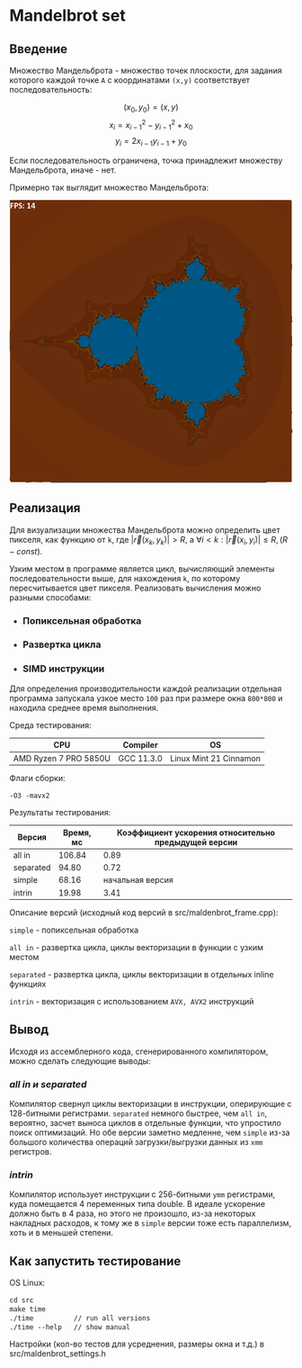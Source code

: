 # Mandelbrot set

## Введение

Множество Мандельброта - множество точек плоскости, для задания которого каждой точке `A` с координатами `(x,y)` соответствует последовательность:

$$(x_0, y_0) = (x, y)               $$
$$ x_i = x_{i-1}^2 - y_{i-1}^2 + x_0$$
$$ y_i = 2x_{i-1} y_{i-1} + y_0     $$

Если последовательность ограничена, точка принадлежит множеству Мандельброта, иначе - нет.

Примерно так выглядит множество Мандельброта:

![Maldenbrot set](maldenbrot.png "Maldenbrot set")

## Реализация

Для визуализации множества Мандельброта можно определить цвет пикселя, как функцию от `k`, где $|\vec{r}(x_k, y_k)| > R$, а $\forall i < k: |\vec{r}(x_i, y_i)|\leq R, (R - const)$.

Узким местом в программе является цикл, вычисляющий элементы последовательности выше, для нахождения `k`, по которому пересчитывается цвет пикселя. Реализовать вычисления можно разными способами:

* ### Попиксельная обработка
* ### Развертка цикла
* ### SIMD инструкции

Для определения производительности каждой реализации отдельная программа запускала узкое место `100` раз  при размере окна `800*800` и находила среднее время выполнения.

Среда тестирования:

| CPU                   | Compiler   | OS                     |
|-----------------------|------------|------------------------|
| AMD Ryzen 7 PRO 5850U | GCC 11.3.0 | Linux Mint 21 Cinnamon |

Флаги сборки:
```
-O3 -mavx2
```

Результаты тестирования:

| Версия    | Время, мс | Коэффициент ускорения относительно предыдущей версии |
|-----------|-----------|------------------------------------------------------|
| all in    | 106.84    | 0.89                                                 |
| separated |  94.80    | 0.72                                                 |
| simple    |  68.16    | начальная версия                                     |
| intrin    |  19.98    | 3.41                                                 |

Описание версий (исходный код версий в src/maldenbrot_frame.cpp):

`simple` - попиксельная обработка

`all in` - развертка цикла, циклы векторизации в функции с узким местом

`separated` - развертка цикла, циклы векторизации в отдельных inline функциях

`intrin` - векторизация с использованием `AVX, AVX2` инструкций

## Вывод

Исходя из ассемблерного кода, сгенерированного компилятором, можно сделать следующие выводы:

### ***all in и separated***

Компилятор свернул циклы векторизации в инструкции, оперирующие с 128-битными регистрами. `separated` немного быстрее, чем `all in`, вероятно, засчет выноса циклов в отдельные функции, что упростило поиск оптимизаций. Но обе версии заметно медленне, чем `simple` из-за большого количества операций загрузки/выгрузки данных из `xmm` регистров.

### ***intrin***

Компилятор использует инструкции с 256-битными `ymm` регистрами, куда помещается 4 переменных типа double. В идеале ускорение должно быть в 4 раза, но этого не произошло, из-за некоторых накладных расходов, к тому же в `simple` версии тоже есть параллелизм, хоть и в меньшей степени.

## Как запустить тестирование

OS Linux:
```
cd src
make time
./time          // run all versions
./time --help   // show manual
```

Настройки (кол-во тестов для усреднения, размеры окна и т.д.) в src/maldenbrot_settings.h
